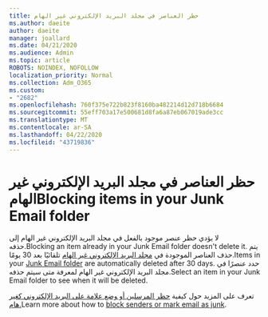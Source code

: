 ```yaml
---
title: حظر العناصر في مجلد البريد الإلكتروني غير الهام
ms.author: daeite
author: daeite
manager: joallard
ms.date: 04/21/2020
ms.audience: Admin
ms.topic: article
ROBOTS: NOINDEX, NOFOLLOW
localization_priority: Normal
ms.collection: Adm_O365
ms.custom:
- "2682"
ms.openlocfilehash: 760f375e722b823f8160ba482214d12d718b6684
ms.sourcegitcommit: 55eff703a17e500681d8fa6a87eb067019ade3cc
ms.translationtype: MT
ms.contentlocale: ar-SA
ms.lasthandoff: 04/22/2020
ms.locfileid: "43719836"
---
```

# <a name="blocking-items-in-your-junk-email-folder"></a><span data-ttu-id="54bde-102">حظر العناصر في مجلد البريد الإلكتروني غير الهام</span><span class="sxs-lookup"><span data-stu-id="54bde-102">Blocking items in your Junk Email folder</span></span>

<span data-ttu-id="54bde-103">لا يؤدي حظر عنصر موجود بالفعل في مجلد البريد الإلكتروني غير الهام إلى حذفه.</span><span class="sxs-lookup"><span data-stu-id="54bde-103">Blocking an item already in your Junk Email folder doesn't delete it.</span></span> <span data-ttu-id="54bde-104">يتم حذف العناصر الموجودة في [مجلد البريد الإلكتروني غير الهام](https://outlook.live.com/mail/junkemail) تلقائيًا بعد 30 يومًا.</span><span class="sxs-lookup"><span data-stu-id="54bde-104">Items in your [Junk Email folder](https://outlook.live.com/mail/junkemail) are automatically deleted after 30 days.</span></span> <span data-ttu-id="54bde-105">حدد عنصرًا في مجلد البريد الإلكتروني غير الهام لمعرفة متى سيتم حذفه.</span><span class="sxs-lookup"><span data-stu-id="54bde-105">Select an item in your Junk Email folder to see when it will be deleted.</span></span>

<span data-ttu-id="54bde-106">تعرف على المزيد حول كيفية [حظر المرسلين أو وضع علامة على البريد الإلكتروني كغير هام.](https://support.office.com/article/a3ece97b-82f8-4a5e-9ac3-e92fa6427ae4)</span><span class="sxs-lookup"><span data-stu-id="54bde-106">Learn more about how to [block senders or mark email as junk](https://support.office.com/article/a3ece97b-82f8-4a5e-9ac3-e92fa6427ae4).</span></span>